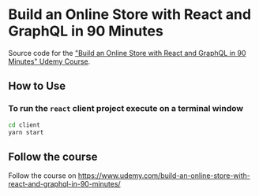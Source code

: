 # Build an Online Store with React and GraphQL in 90 Minutes

Source code for the ["Build an Online Store with React and GraphQL in 90 Minutes" Udemy Course](https://www.udemy.com/build-an-online-store-with-react-and-graphql-in-90-minutes/).

## How to Use

### To run the `react` client project execute on a terminal window

```bash
cd client
yarn start
```

## Follow the course

Follow the course on https://www.udemy.com/build-an-online-store-with-react-and-graphql-in-90-minutes/
